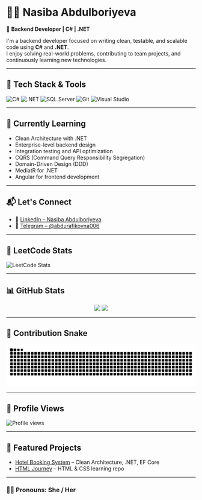 # 👩‍💻 Nasiba Abdulboriyeva

🎯 **Backend Developer | C# | .NET**

I'm a backend developer focused on writing clean, testable, and scalable code using **C#** and **.NET**.  
I enjoy solving real-world problems, contributing to team projects, and continuously learning new technologies.

---

## 🚀 Tech Stack & Tools

![C#](https://img.shields.io/badge/C%23-239120?style=for-the-badge&logo=csharp&logoColor=white)
![.NET](https://img.shields.io/badge/.NET-512BD4?style=for-the-badge&logo=dotnet&logoColor=white)
![SQL Server](https://img.shields.io/badge/SQL%20Server-CC2927?style=for-the-badge&logo=microsoftsqlserver&logoColor=white)
![Git](https://img.shields.io/badge/Git-F05032?style=for-the-badge&logo=git&logoColor=white)
![Visual Studio](https://img.shields.io/badge/Visual%20Studio-5C2D91?style=for-the-badge&logo=visualstudio&logoColor=white)

---

## 🌱 Currently Learning

- Clean Architecture with .NET  
- Enterprise-level backend design   
- Integration testing and API optimization  
- CQRS (Command Query Responsibility Segregation)  
- Domain-Driven Design (DDD)  
- MediatR for .NET  
- Angular for frontend development

---

## 📬 Let's Connect

- 💼 [LinkedIn – Nasiba Abdulboriyeva](https://www.linkedin.com/in/nasiba-abdulboriyeva-17b230379)  
- 💬 [Telegram – @abdurafikovna006](https://t.me/abdurafikovna006)  

---

## 🧠 LeetCode Stats

![LeetCode Stats](https://leetcard.jacoblin.cool/Nasiba006?theme=dark&ext=heatmap)

---

## 📊 GitHub Stats

<div align="center">
  <img src="https://github-readme-stats.vercel.app/api?username=NasibaAbdulboriyeva&show_icons=true&theme=tokyonight" height="170" />
  <img src="https://github-readme-stats.vercel.app/api/top-langs/?username=NasibaAbdulboriyeva&layout=compact&theme=tokyonight" height="170" />
</div>

---

## 🐍 Contribution Snake

![snake gif](https://github.com/NasibaAbdulboriyeva/NasibaAbdulboriyeva/blob/output/snake.svg)

---

## 👀 Profile Views  

![Profile views](https://komarev.com/ghpvc/?username=NasibaAbdulboriyeva&label=Profile%20views&color=0e75b6&style=flat)  

---

## 📌 Featured Projects  

- [Hotel Booking System](https://github.com/NasibaAbdulboriyeva/HotelBookingSystemWithTeam) – Clean Architecture, .NET, EF Core  
- [HTML Journey](https://github.com/NasibaAbdulboriyeva/Learn-HTML-Journey) – HTML & CSS learning repo  
---

### 🙋‍♀️ Pronouns: She / Her
